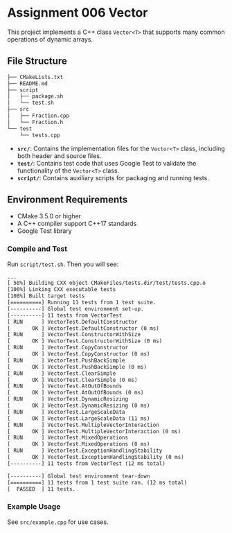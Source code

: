 # Assignment 006 Vector

This project implements a C++ class `Vector<T>` that supports many common operations of dynamic arrays.

## File Structure

```txt
├── CMakeLists.txt
├── README.md
├── script
│   ├── package.sh
│   └── test.sh
├── src
│   ├── Fraction.cpp
│   └── Fraction.h
└── test
    └── tests.cpp
```

- **`src/`**: Contains the implementation files for the `Vector<T>` class, including both header and source files.
- **`test/`**: Contains test code that uses Google Test to validate the functionality of the `Vector<T>` class.
- **`script/`**: Contains auxiliary scripts for packaging and running tests.

## Environment Requirements

- CMake 3.5.0 or higher
- A C++ compiler support C++17 standards
- Google Test library

### Compile and Test

Run `script/test.sh`. Then you will see:

```txt
...
[ 50%] Building CXX object CMakeFiles/tests.dir/test/tests.cpp.o
[100%] Linking CXX executable tests
[100%] Built target tests
[==========] Running 11 tests from 1 test suite.
[----------] Global test environment set-up.
[----------] 11 tests from VectorTest
[ RUN      ] VectorTest.DefaultConstructor
[       OK ] VectorTest.DefaultConstructor (0 ms)
[ RUN      ] VectorTest.ConstructorWithSize
[       OK ] VectorTest.ConstructorWithSize (0 ms)
[ RUN      ] VectorTest.CopyConstructor
[       OK ] VectorTest.CopyConstructor (0 ms)
[ RUN      ] VectorTest.PushBackSimple
[       OK ] VectorTest.PushBackSimple (0 ms)
[ RUN      ] VectorTest.ClearSimple
[       OK ] VectorTest.ClearSimple (0 ms)
[ RUN      ] VectorTest.AtOutOfBounds
[       OK ] VectorTest.AtOutOfBounds (0 ms)
[ RUN      ] VectorTest.DynamicResizing
[       OK ] VectorTest.DynamicResizing (0 ms)
[ RUN      ] VectorTest.LargeScaleData
[       OK ] VectorTest.LargeScaleData (11 ms)
[ RUN      ] VectorTest.MultipleVectorInteraction
[       OK ] VectorTest.MultipleVectorInteraction (0 ms)
[ RUN      ] VectorTest.MixedOperations
[       OK ] VectorTest.MixedOperations (0 ms)
[ RUN      ] VectorTest.ExceptionHandlingStability
[       OK ] VectorTest.ExceptionHandlingStability (0 ms)
[----------] 11 tests from VectorTest (12 ms total)

[----------] Global test environment tear-down
[==========] 11 tests from 1 test suite ran. (12 ms total)
[  PASSED  ] 11 tests.
```

### Example Usage

See `src/example.cpp` for use cases.
